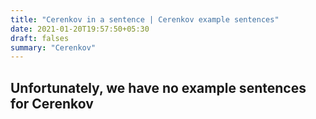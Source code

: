 ```yaml
---
title: "Cerenkov in a sentence | Cerenkov example sentences"
date: 2021-01-20T19:57:50+05:30
draft: falses
summary: "Cerenkov"
---
```

## Unfortunately, we have no example sentences for Cerenkov                 
